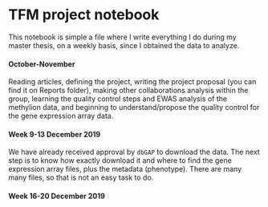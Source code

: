 # TFM project notebook

This notebook is simple a file where I write everything I do during my master thesis, on a weekly basis, since I obtained the data to analyze.

#### October-November

Reading articles, defining the project, writing the project proposal (you can find it on Reports folder), making other collaborations analysis within the group, learning the quality control steps and EWAS analysis of the methylion data, and beginning to understand/propose the quality control for the gene expression array data.

#### Week 9-13 December 2019

We have already received approval by `dbGAP` to download the data. The next step is to know how exactly download it and where to find the gene expression array files, plus the metadata (phenotype). There are many many files, so that is not an easy task to do.

#### Week 16-20 December 2019

